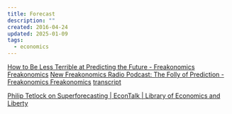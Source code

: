 ```yaml
---
title: Forecast
description: ""
created: 2016-04-24
updated: 2025-01-09
tags:
  - economics
---
```


[How to Be Less Terrible at Predicting the Future - Freakonomics Freakonomics](http://freakonomics.com/podcast/how-to-be-less-terrible-at-predicting-the-future-a-new-freakonomics-radio-podcast/)
[New Freakonomics Radio Podcast: The Folly of Prediction - Freakonomics Freakonomics](http://freakonomics.com/podcast/new-freakonomics-radio-podcast-the-folly-of-prediction/) [transcript](http://freakonomics.com/2011/06/30/the-folly-of-prediction-full-transcript/)

[Philip Tetlock on Superforecasting | EconTalk | Library of Economics and Liberty](http://www.econtalk.org/archives/2015/12/philip_tetlock.html)
